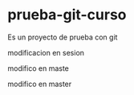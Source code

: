 # prueba-git-curso
Es un proyecto de prueba con git


modificacion en sesion

modifico en maste

modifico en master

